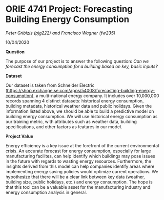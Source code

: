 
# ORIE 4741 Project: Forecasting Building Energy Consumption

*Peter Gribizis (pjg222) and Francisco Wagner (fw235)*

10/04/2020

**Question**

The purpose of our project is to answer the following question: *Can we forecast the energy consumption for a building based on key, basic inputs?*

**Dataset**

Our dataset is taken from Schneider Electric (https://shop.exchange.se.com/apps/54008/forecasting-building-energy-consumption), a multi-national energy company. It includes over 10,000,000 records spanning 4 distinct datasets: historical energy consumption, building metadata, historical weather data and public holidays. Given the information listed above, we should be able to build a predictive model on building energy consumption. We will use historical energy consumption as our training metric, with attributes such as weather data, building specifications, and other factors as features in our model. 

**Project Value**

Energy efficiency is a key issue at the forefront of the current environmental crisis. An accurate forecast for energy consumption, especially for large manufacturing facilites, can help identify which buildings may pose issues in the future with regards to wasting energy resources. Furthermore, the insights derived from this model can help companies identify areas where implementing energy saving policies would optimize current operations. We hypothesize that there will be a clear link between key data (weather, building size, public holidays, etc.) and energy consumption. The hope is that this tool can be a valuable asset for the manufacturing industry and energy consumption analysis in general.
